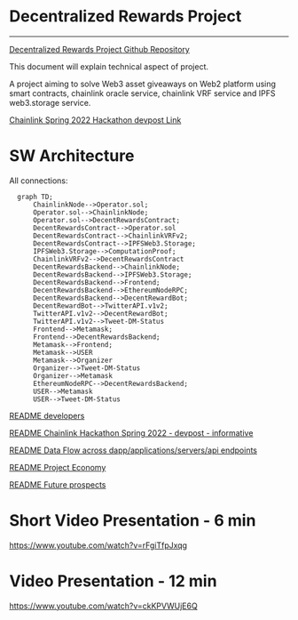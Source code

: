 # Decentralized Rewards Project
-----------------------------

[Decentralized Rewards Project Github Repository](https://github.com/cevatbostancioglu/decentreward])

This document will explain technical aspect of project.

A project aiming to solve Web3 asset giveaways on Web2 platform using smart contracts, chainlink oracle service, chainlink VRF service and IPFS web3.storage service.

[Chainlink Spring 2022 Hackathon devpost Link](https://github.com/cevatbostancioglu/decentreward])

# SW Architecture

All connections:
```mermaid
  graph TD;
      ChainlinkNode-->Operator.sol;
      Operator.sol-->ChainlinkNode;
      Operator.sol-->DecentRewardsContract;
      DecentRewardsContract-->Operator.sol
      DecentRewardsContract-->ChainlinkVRFv2;
      DecentRewardsContract-->IPFSWeb3.Storage;
      IPFSWeb3.Storage-->ComputationProof;
      ChainlinkVRFv2-->DecentRewardsContract
      DecentRewardsBackend-->ChainlinkNode;
      DecentRewardsBackend-->IPFSWeb3.Storage;
      DecentRewardsBackend-->Frontend;
      DecentRewardsBackend-->EthereumNodeRPC;
      DecentRewardsBackend-->DecentRewardBot;
      DecentRewardBot-->TwitterAPI.v1v2;
      TwitterAPI.v1v2-->DecentRewardBot;
      TwitterAPI.v1v2-->Tweet-DM-Status
      Frontend-->Metamask;
      Frontend-->DecentRewardsBackend;
      Metamask-->Frontend;
      Metamask-->USER
      Metamask-->Organizer
      Organizer-->Tweet-DM-Status
      Organizer-->Metamask
      EthereumNodeRPC-->DecentRewardsBackend;
      USER-->Metamask
      USER-->Tweet-DM-Status
```

[README developers](https://github.com/cevatbostancioglu/decentreward/blob/main/doc/README_dev.md)

[README Chainlink Hackathon Spring 2022 - devpost - informative](https://github.com/cevatbostancioglu/decentreward/blob/main/doc/README_devpost.md)

[README Data Flow across dapp/applications/servers/api endpoints](https://github.com/cevatbostancioglu/decentreward/blob/main/doc/README_flow.md)

[README Project Economy](https://github.com/cevatbostancioglu/decentreward/blob/main/doc/README_economy.md)

[README Future prospects](https://github.com/cevatbostancioglu/decentreward/blob/main/doc/README_flow.md)

# Short Video Presentation - 6 min
https://www.youtube.com/watch?v=rFgiTfpJxqg

# Video Presentation - 12 min
https://www.youtube.com/watch?v=ckKPVWUjE6Q
